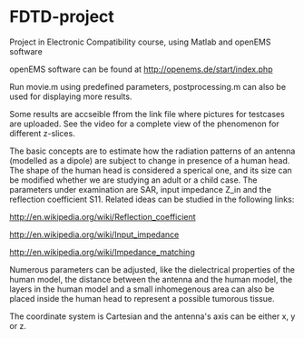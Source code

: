 # FDTD-project
Project in Electronic Compatibility course, using Matlab and openEMS software

openEMS software can be found at http://openems.de/start/index.php

Run movie.m using predefined parameters, postprocessing.m can also be used for displaying more results.

Some results are accseible ffrom the link file where pictures for testcases are uploaded. See the video for a complete view of the phenomenon for different z-slices.

The basic concepts are to estimate how the radiation patterns of an antenna (modelled as a dipole) are subject to change in presence of a human head. The shape of the human head is considered a sperical one, and its size can be modified whether we are studying an adult or a child case. The parameters under examination are SAR, input impedance Z_in and the reflection coefficient S11. Related ideas can be studied in the following links:

http://en.wikipedia.org/wiki/Reflection_coefficient

http://en.wikipedia.org/wiki/Input_impedance

http://en.wikipedia.org/wiki/Impedance_matching

Numerous parameters can be adjusted, like the dielectrical properties of the human model, the distance between the antenna and the human model, the layers in the human model and a small inhomegenous area can also be placed inside the human head to represent a possible tumorous tissue.

The coordinate system is Cartesian and the antenna's axis can be either x, y or z.
